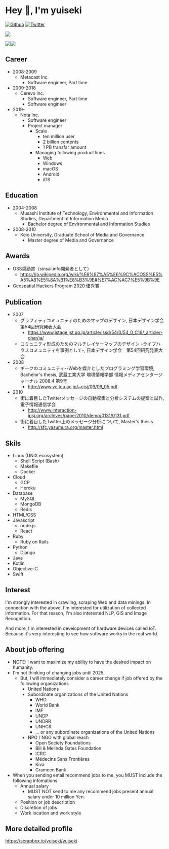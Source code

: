 # Hey 👋, I'm yuiseki

[![Github](https://img.shields.io/github/followers/yuiseki?label=Follow&style=social)](https://github.com/yuiseki)
[![Twitter](https://img.shields.io/twitter/follow/yuiseki_?style=social)](https://twitter.com/yuiseki_)

![](https://github-profile-summary-cards.vercel.app/api/cards/profile-details?username=yuiseki&theme=default)

![](https://github-profile-summary-cards.vercel.app/api/cards/repos-per-language?username=yuiseki&theme=default)![](https://github-profile-summary-cards.vercel.app/api/cards/stats?username=yuiseki&theme=default)

## Career
- 2008-2009
  - Metacast Inc.
    - Software engineer, Part time
- 2009-2018
  - Cerevo Inc.
    - Software engineer, Part time
    - Software engineer
- 2019-
  - Nota Inc.
    - Software engineer
    - Project manager
      - Scale
        - ten million user
        - 2 billion contents
        - 1 PB transfar amount
      - Managing following product lines
        - Web
        - Windows
        - macOS
        - Android
        - iOS


## Education
- 2004-2008
  - Musashi Institute of Technology, Environmental and Information Studies, Department of Information Media
    - Bachelor degree of Environmental and Information Studies
- 2008-2010
  - Keio University, Graduate School of Media and Governance
    - Master degree of Media and Governance


## Awards
- OSS奨励賞（sinsai.info開発者として）
  - https://ja.wikipedia.org/wiki/%E6%97%A5%E6%9C%ACOSS%E5%A5%A8%E5%8A%B1%E8%B3%9E#%E7%AC%AC7%E5%9B%9E
- Geospatial Hackers Program 2020 優秀賞


## Publication
- 2007
  - グラフィティコミュニティのためのマップのデザイン, 日本デザイン学会　第54回研究発表大会
    - https://www.jstage.jst.go.jp/article/jssd/54/0/54_0_C16/_article/-char/ja/
  - コミュニティ形成のためのマルチレイヤーマップのデザイン -ライブハウスコミュニティを事例として-, 日本デザイン学会　第54回研究発表大会
- 2008
  - ギークのコミュニティ--Webを媒介としたプログラミング学習環境, Bachelor's thesis, 武蔵工業大学 環境情報学部 情報メディアセンタージャーナル 2008.4 第9号
    - http://www.yc.tcu.ac.jp/~cisj/09/09_05.pdf
- 2010
  - 街に着目したTwitterメッセージの自動収集と分析システムの提案と試作, 電子情報通信学会
    - http://www.interaction-ipsj.org/archives/paper2010/demo/0131/0131.pdf
  - 街に着目したTwitter上のメッセージ分析について, Master's thesis
    - http://sfc.yasumura.org/master.html


## Skils
- Linux (UNIX ecosystem)
  - Shell Script (Bash)
  - Makefile
  - Docker
- Cloud
  - GCP
  - Heroku
- Database
  - MySQL
  - MongoDB
  - Redis
- HTML/CSS
- Javascript
  - node.js
  - React
- Ruby
  - Ruby on Rails
- Python
  - Django
- Java
- Kotlin
- Objective-C
- Swift


## Interest
I'm strongly interested in crawling, scraping Web and data minings.
In connection with the above, I'm interested for utilization of collected information.
For that reason, I'm also interested NLP, GIS and Image Recognition.

And more, I'm interested in development of hardware devices called IoT.
Because it's very interesting to see how software works in the real world.


## About job offering
- NOTE: I want to maximize my ability to have the desired impact on humanity.
- I'm not thinking of changing jobs until 2025.
  - But, I will immediately consider a career change if job offered by the following organizations
    - United Nations
    - Subordinate organizations of the United Nations
      - WHO
      - World Bank
      - IMF
      - UNDP
      - UNDRR
      - UNHCR
      - ... or any subordinate organizations of the United Nations
    - NPO / NGO with global reach
      - Open Society Foundations
      - Bill & Melinda Gates Foundation
      - ICRC
      - Médecins Sans Frontières
      - Kiva
      - Grameen Bank
- When you sending email recommend jobs to me, you MUST include the following infomations
  - Annual salary
    - MUST NOT send to me any recommend jobs present annual salary under 10 million Yen.
  - Position or job description
  - Discretion of jobs
  - Work location and work style


## More detailed profile

https://scrapbox.io/yuiseki/yuiseki

